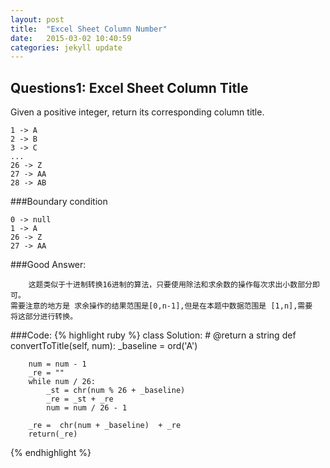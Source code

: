 ```yaml
---
layout: post
title:  "Excel Sheet Column Number"
date:   2015-03-02 10:40:59
categories: jekyll update
---
```


## Questions1: Excel Sheet Column Title
Given a positive integer, return its corresponding column title.

    1 -> A
    2 -> B
    3 -> C
    ...
    26 -> Z
    27 -> AA
    28 -> AB 

###Boundary condition
        
    0 -> null
    1 -> A
    26 -> Z
    27 -> AA
    
    
###Good Answer:

        这题类似于十进制转换16进制的算法，只要使用除法和求余数的操作每次求出小数部分即可。
    需要注意的地方是 求余操作的结果范围是[0,n-1],但是在本题中数据范围是 [1,n],需要
    将这部分进行转换。
    
###Code:
{% highlight ruby %}
class Solution:
    # @return a string
    def convertToTitle(self, num):
        _baseline = ord('A')
        
        num = num - 1
        _re = ""
        while num / 26:
            _st = chr(num % 26 + _baseline)
            _re = _st + _re
            num = num / 26 - 1
            
        _re =  chr(num + _baseline)  + _re
        return(_re)

{% endhighlight %}
